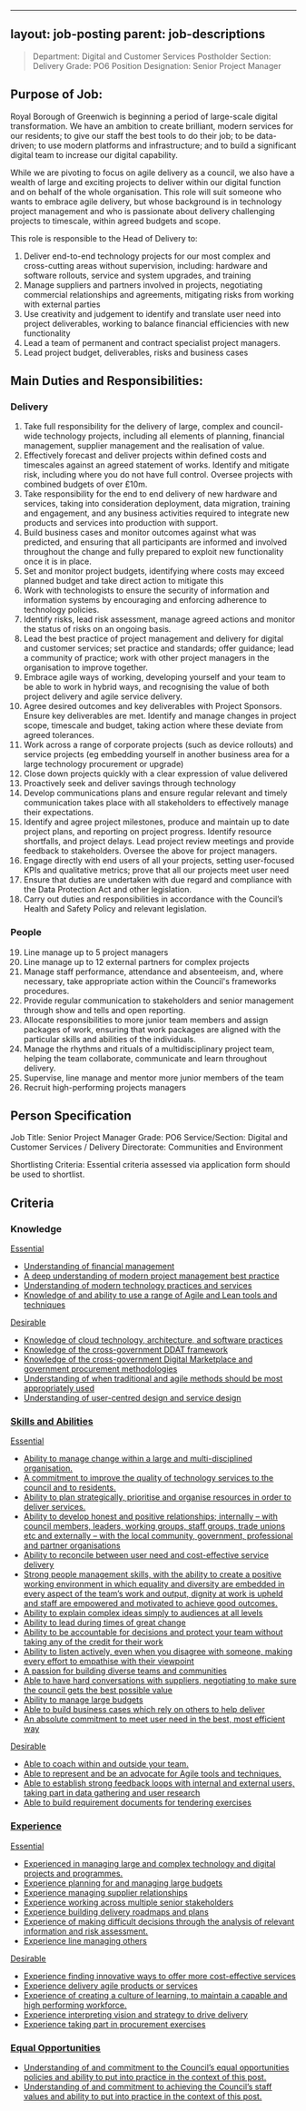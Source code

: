 
---
layout: job-posting
parent: job-descriptions
---




>Department: Digital and Customer Services
>Postholder Section: Delivery
>Grade: PO6
>Position Designation: Senior Project Manager

## Purpose of Job:
Royal Borough of Greenwich is beginning a period of large-scale digital transformation. We have an ambition to create brilliant, modern services for our residents; to give our staff the best tools to do their job; to be data-driven; to use modern platforms and infrastructure; and to build a significant digital team to increase our digital capability.

While we are pivoting to focus on agile delivery as a council, we also have a wealth of large and exciting projects to deliver within our digital function and on behalf of the whole organisation. This role will suit someone who wants to embrace agile delivery, but whose background is in technology project management and who is passionate about delivery challenging projects to timescale, within agreed budgets and scope.

This role is responsible to the Head of Delivery to:
1.  Deliver end-to-end technology projects for our most complex and cross-cutting areas without supervision, including: hardware and software rollouts, service and system upgrades, and training    
2.  Manage suppliers and partners involved in projects, negotiating commercial relationships and agreements, mitigating risks from working with external parties    
3.  Use creativity and judgement to identify and translate user need into project deliverables, working to balance financial efficiencies with new functionality    
4.  Lead a team of permanent and contract specialist project managers.    
5.  Lead project budget, deliverables, risks and business cases

## Main Duties and Responsibilities:  
### Delivery
1.  Take full responsibility for the delivery of large, complex and council-wide technology projects, including all elements of planning, financial management, supplier management and the realisation of value.    
2.  Effectively forecast and deliver projects within defined costs and timescales against an agreed statement of works. Identify and mitigate risk, including where you do not have full control. Oversee projects with combined budgets of over £10m.    
3.  Take responsibility for the end to end delivery of new hardware and services, taking into consideration deployment, data migration, training and engagement, and any business activities required to integrate new products and services into production with support.    
4.  Build business cases and monitor outcomes against what was predicted, and ensuring that all participants are informed and involved throughout the change and fully prepared to exploit new functionality once it is in place.    
5.  Set and monitor project budgets, identifying where costs may exceed planned budget and take direct action to mitigate this    
6.  Work with technologists to ensure the security of information and information systems by encouraging and enforcing adherence to technology policies.    
7.  Identify risks, lead risk assessment, manage agreed actions and monitor the status of risks on an ongoing basis.    
8.  Lead the best practice of project management and delivery for digital and customer services; set practice and standards; offer guidance; lead a community of practice; work with other project managers in the organisation to improve together.    
9.  Embrace agile ways of working, developing yourself and your team to be able to work in hybrid ways, and recognising the value of both project delivery and agile service delivery.    
10.  Agree desired outcomes and key deliverables with Project Sponsors. Ensure key deliverables are met. Identify and manage changes in project scope, timescale and budget, taking action where these deviate from agreed tolerances.    
11.  Work across a range of corporate projects (such as device rollouts) and service projects (eg embedding yourself in another business area for a large technology procurement or upgrade)    
12.  Close down projects quickly with a clear expression of value delivered    
13.  Proactively seek and deliver savings through technology    
14.  Develop communications plans and ensure regular relevant and timely communication takes place with all stakeholders to effectively manage their expectations.    
15.  Identify and agree project milestones, produce and maintain up to date project plans, and reporting on project progress. Identify resource shortfalls, and project delays. Lead project review meetings and provide feedback to stakeholders. Oversee the above for project managers.    
16.  Engage directly with end users of all your projects, setting user-focused KPIs and qualitative metrics; prove that all our projects meet user need    
17.  Ensure that duties are undertaken with due regard and compliance with the Data Protection Act and other legislation.    
18.  Carry out duties and responsibilities in accordance with the Council’s Health and Safety Policy and relevant legislation.

### People
19.  Line manage up to 5 project managers    
20.  Line manage up to 12 external partners for complex projects    
21.  Manage staff performance, attendance and absenteeism, and, where necessary, take appropriate action within the Council's frameworks procedures.    
22.  Provide regular communication to stakeholders and senior management through show and tells and open reporting.    
23.  Allocate responsibilities to more junior team members and assign packages of work, ensuring that work packages are aligned with the particular skills and abilities of the individuals.    
24.  Manage the rhythms and rituals of a multidisciplinary project team, helping the team collaborate, communicate and learn throughout delivery.    
25.  Supervise, line manage and mentor more junior members of the team    
26.  Recruit high-performing projects managers

## Person Specification
Job Title: Senior Project Manager
Grade: PO6
Service/Section: Digital and Customer Services / Delivery
Directorate: Communities and Environment

Shortlisting Criteria: Essential criteria assessed via application form should be used to shortlist.

## Criteria
### Knowledge
<u>Essential
-   Understanding of financial management    
-   A deep understanding of modern project management best practice
-   Understanding of modern technology practices and services    
-   Knowledge of and ability to use a range of Agile and Lean tools and techniques

<u>Desirable
-   Knowledge of cloud technology, architecture, and software practices    
-   Knowledge of the cross-government DDAT framework    
-   Knowledge of the cross-government Digital Marketplace and government procurement methodologies    
-   Understanding of when traditional and agile methods should be most appropriately used    
-   Understanding of user-centred design and service design
    
### Skills and Abilities
<u>Essential
-   Ability to manage change within a large and multi-disciplined organisation.    
-   A commitment to improve the quality of technology services to the council and to residents.    
-   Ability to plan strategically, prioritise and organise resources in order to deliver services.    
-   Ability to develop honest and positive relationships; internally – with council members, leaders, working groups, staff groups, trade unions etc and externally – with the local community, government, professional and partner organisations    
-   Ability to reconcile between user need and cost-effective service delivery    
-   Strong people management skills, with the ability to create a positive working environment in which equality and diversity are embedded in every aspect of the team’s work and output, dignity at work is upheld and staff are empowered and motivated to achieve good outcomes.    
-   Ability to explain complex ideas simply to audiences at all levels    
-   Ability to lead during times of great change    
-   Ability to be accountable for decisions and protect your team without taking any of the credit for their work    
-   Ability to listen actively, even when you disagree with someone, making every effort to empathise with their viewpoint    
-   A passion for building diverse teams and communities   
-   Able to have hard conversations with suppliers, negotiating to make sure the council gets the best possible value    
-   Ability to manage large budgets    
-   Able to build business cases which rely on others to help deliver    
-   An absolute commitment to meet user need in the best, most efficient way

<u>Desirable
-   Able to coach within and outside your team.    
-   Able to represent and be an advocate for Agile tools and techniques,    
-   Able to establish strong feedback loops with internal and external users, taking part in data gathering and user research    
-   Able to build requirement documents for tendering exercises
 
### Experience
<u>Essential
-   Experienced in managing large and complex technology and digital projects and programmes.    
-   Experience planning for and managing large budgets    
-   Experience managing supplier relationships    
-   Experience working across multiple senior stakeholders    
-   Experience building delivery roadmaps and plans    
-   Experience of making difficult decisions through the analysis of relevant information and risk assessment.    
-   Experience line managing others

<u>Desirable
-   Experience finding innovative ways to offer more cost-effective services    
-   Experience delivery agile products or services    
-   Experience of creating a culture of learning, to maintain a capable and high performing workforce.    
-   Experience interpreting vision and strategy to drive delivery
-   Experience taking part in procurement exercises

### Equal Opportunities
-   Understanding of and commitment to the Council’s equal opportunities policies and ability to put into practice in the context of this post.    
-   Understanding of and commitment to achieving the Council’s staff values and ability to put into practice in the context of this post.
